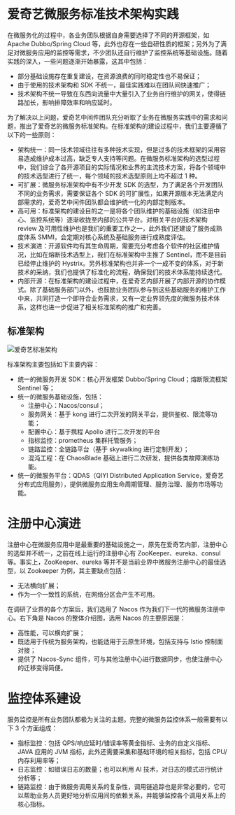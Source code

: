 # 爱奇艺微服务标准技术架构实践

在微服务化的过程中，各业务团队根据自身需要选择了不同的开源框架，如 Apache Dubbo/Spring Cloud 等，此外也存在一些自研性质的框架；另外为了满足对微服务应用的监控等需求，不少团队还自行维护了监控系统等基础设施。随着实践的深入，一些问题逐渐开始暴露，这其中包括：

- 部分基础设施存在重复建设，在资源浪费的同时稳定性也不易保证；
- 由于使用的技术架构和 SDK 不统一，最佳实践难以在团队间快速推广；
- 技术架构不统一导致在东西向流量中大量引入了业务自行维护的网关，使得链路加长，影响排障效率和响应延时。

为了解决以上问题，爱奇艺中间件团队充分听取了业务在微服务实践中的需求和问题，推出了爱奇艺的微服务标准架构。在标准架构的建设过程中，我们主要遵循了以下的一些原则：

- 架构统一：同一技术领域往往有多种技术实现，但是过多的技术框架的采用容易造成维护成本过高，缺乏专人支持等问题。在微服务标准架构的选型过程中，我们综合了各开源项目的实际情况和业界的主流技术方案，将各个领域中的技术选型进行了统一，每个领域的技术选型原则上均不超过 1 种。
- 可扩展：微服务标准架构中有不少开发 SDK 的选型，为了满足各个开发团队不同的业务需求，需要保证各个 SDK 的可扩展性，如果开源版本无法满足内部需求的，爱奇艺中间件团队都会维护统一化的内部定制版本。
- 高可用：标准架构的建设目的之一是将各个团队维护的基础设施（如注册中心、监控系统等）逐渐收拢至内部的公共平台。对相关平台的技术架构 review 及可用性维护也是我们的重要工作之一，此外我们还建设了服务成熟度体系 SMMI，会定期对核心系统及基础服务进行成熟度评估。
- 技术演进：开源软件均有其生命周期，需要充分考虑各个软件的社区维护情况，比如在熔断技术选型上，我们在标准架构中主推了 Sentinel，而不是目前已经停止维护的 Hystrix。另外标准架构也并非一个一成不变的体系，对于新技术的采纳，我们也提供了标准化的流程，确保我们的技术体系能持续迭代。
- 内部开源：在标准架构的建设过程中，在爱奇艺内部开展了内部开源的协作模式。除了基础服务部门以外，也鼓励业务团队参与到这些基础服务的维护工作中来，共同打造一个即符合业务需求，又有一定业界领先度的微服务技术体系，这样也进一步促进了相关标准架构的推广和完善。

## 标准架构

![爱奇艺标准架构](https://s3.ax1x.com/2020/12/22/rrjZzd.png)

标准架构主要包括如下主要内容：

- 统一的微服务开发 SDK：核心开发框架 Dubbo/Spring Cloud；熔断限流框架 Sentinel 等；
- 统一的微服务基础设施，包括：
  - 注册中心：Nacos/consul；
  - 服务网关：基于 kong 进行二次开发的网关平台，提供鉴权、限流等功能；
  - 配置中心：基于携程 Apollo 进行二次开发的平台
  - 指标监控：prometheus 集群托管服务；
  - 链路监控：全链路平台（基于 skywalking 进行定制开发）；
  - 混沌工程：在 ChaosBlade 基础上进行二次研发，提供各类故障演练功能。
- 统一的微服务平台：QDAS（QIYI Distributed Application Service，爱奇艺分布式应用服务），提供微服务应用生命周期管理、服务治理、服务市场等功能。

# 注册中心演进

注册中心在微服务应用中是最重要的基础设施之一，原先在爱奇艺内部，注册中心的选型并不统一，之前在线上运行的注册中心有 ZooKeeper、eureka、consul 等。事实上，ZooKeeper、eureka 等并不是当前业界中微服务注册中心的最佳选型，以 Zookeeper 为例，其主要缺点包括：

- 无法横向扩展；
- 作为一个一致性的系统，在网络分区会产生不可用。

在调研了业界的各个方案后，我们选用了 Nacos 作为我们下一代的微服务注册中心。右下角是 Nacos 的整体介绍图，选用 Nacos 的主要原因是：

- 高性能，可以横向扩展；
- 既适用于传统为服务架构，也能适用于云原生环境，包括支持与 Istio 控制面对接；
- 提供了 Nacos-Sync 组件，可与其他注册中心进行数据同步，也使注册中心的迁移变得简便。

# 监控体系建设

服务监控是所有业务团队都极为关注的主题。完整的微服务监控体系一般需要有以下 3 个方面组成：

- 指标监控：包括 QPS/响应延时/错误率等黄金指标、业务的自定义指标、JAVA 应用的 JVM 指标，此外还需要采集和基础环境的相关指标，包括 CPU/内存利用率等；
- 日志监控：如错误日志的数量；也可以利用 AI 技术，对日志的模式进行统计分析等；
- 链路监控：由于微服务调用关系的复杂性，调用链追踪也是非常必要的，它可以帮助业务人员更好地分析应用间的依赖关系，并能够监控各个调用关系上的核心指标。
